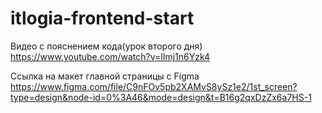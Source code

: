 # itlogia-frontend-start

Видео с пояснением кода(урок второго дня) https://www.youtube.com/watch?v=lImj1n6Yzk4 

Ссылка на макет главной страницы с Figma https://www.figma.com/file/C9nFOv5pb2XAMvS8ySz1e2/1st_screen?type=design&node-id=0%3A46&mode=design&t=B16g2qxDzZx6a7HS-1
